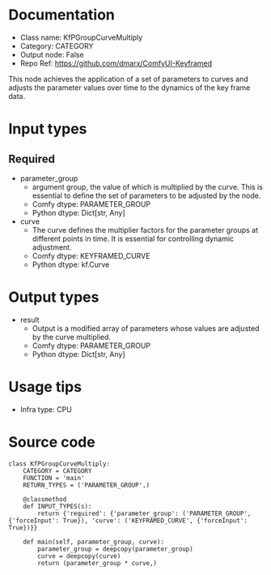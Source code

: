 # Documentation
- Class name: KfPGroupCurveMultiply
- Category: CATEGORY
- Output node: False
- Repo Ref: https://github.com/dmarx/ComfyUI-Keyframed

This node achieves the application of a set of parameters to curves and adjusts the parameter values over time to the dynamics of the key frame data.

# Input types
## Required
- parameter_group
    - argument group, the value of which is multiplied by the curve. This is essential to define the set of parameters to be adjusted by the node.
    - Comfy dtype: PARAMETER_GROUP
    - Python dtype: Dict[str, Any]
- curve
    - The curve defines the multiplier factors for the parameter groups at different points in time. It is essential for controlling dynamic adjustment.
    - Comfy dtype: KEYFRAMED_CURVE
    - Python dtype: kf.Curve

# Output types
- result
    - Output is a modified array of parameters whose values are adjusted by the curve multiplied.
    - Comfy dtype: PARAMETER_GROUP
    - Python dtype: Dict[str, Any]

# Usage tips
- Infra type: CPU

# Source code
```
class KfPGroupCurveMultiply:
    CATEGORY = CATEGORY
    FUNCTION = 'main'
    RETURN_TYPES = ('PARAMETER_GROUP',)

    @classmethod
    def INPUT_TYPES(s):
        return {'required': {'parameter_group': ('PARAMETER_GROUP', {'forceInput': True}), 'curve': ('KEYFRAMED_CURVE', {'forceInput': True})}}

    def main(self, parameter_group, curve):
        parameter_group = deepcopy(parameter_group)
        curve = deepcopy(curve)
        return (parameter_group * curve,)
```
